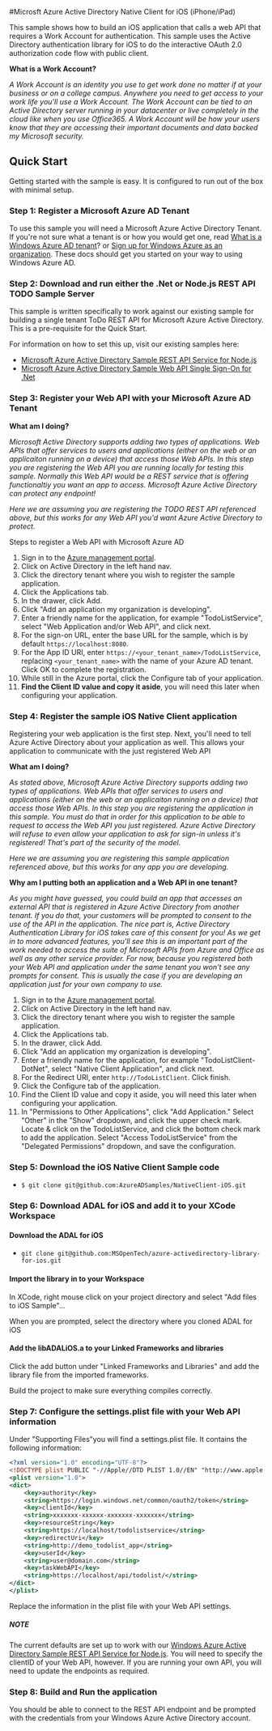 #Microsft Azure Active Directory Native Client for iOS (iPhone/iPad)


This sample shows how to build an iOS application that calls a web API that requires a Work Account for authentication. This sample uses the Active Directory authentication library for iOS to do the interactive OAuth 2.0 authorization code flow with public client.

**What is a Work Account?**

*A Work Account is an identity you use to get work done no matter if at your business or on a college campus. Anywhere you need to get access to your work life you'll use a Work Account. The Work Account can be tied to an Active Directory server running in your datacenter or live completely in the cloud like when you use Office365. A Work Account will be how your users know that they are accessing their important documents and data backed my Microsoft security.*


## Quick Start

Getting started with the sample is easy. It is configured to run out of the box with minimal setup. 

### Step 1: Register a Microsoft Azure AD Tenant

To use this sample you will need a Microsoft Azure Active Directory Tenant. If you're not sure what a tenant is or how you would get one, read [What is a Windows Azure AD tenant](http://technet.microsoft.com/library/jj573650.aspx)? or [Sign up for Windows Azure as an organization](http://www.windowsazure.com/en-us/manage/services/identity/organizational-account/). These docs should get you started on your way to using Windows Azure AD.


### Step 2: Download and run either the .Net or Node.js REST API TODO Sample Server

This sample is written specifically to work against our existing sample for building a single tenant ToDo REST API for Microsoft Azure Active Directory. This is a pre-requisite for the Quick Start.

For information on how to set this up, visit our existing samples here:

* [Microsoft Azure Active Directory Sample REST API Service for Node.js](https://github.com/AzureADSamples/WebAPI-Nodejs)
* [Microsoft Azure Active Directory Sample Web API Single Sign-On for .Net](https://github.com/AzureADSamples/NativeClient-DotNet)

### Step 3: Register your Web API with your Microsoft Azure AD Tenant

**What am I doing?**   

*Microsoft Active Directory supports adding two types of applications. Web APIs that offer services to users and applications (either on the web or an applicaiton running on a device) that access those Web APIs. In this step you are registering the Web API you are running locally for testing this sample. Normally this Web API would be a REST service that is offering functionaltiy you want an app to access. Microsoft Azure Active Directory can protect any endpoint!* 

*Here we are assuming you are registering the TODO REST API referenced above, but this works for any Web API you'd want Azure Active Directory to protect.*

Steps to register a Web API with Microsoft Azure AD

1. Sign in to the [Azure management portal](https://manage.windowsazure.com).
2. Click on Active Directory in the left hand nav.
3. Click the directory tenant where you wish to register the sample application.
4. Click the Applications tab.
5. In the drawer, click Add.
6. Click "Add an application my organization is developing".
7. Enter a friendly name for the application, for example "TodoListService", select "Web Application and/or Web API", and click next.
8. For the sign-on URL, enter the base URL for the sample, which is by default `https://localhost:8080`.
9. For the App ID URI, enter `https://<your_tenant_name>/TodoListService`, replacing `<your_tenant_name>` with the name of your Azure AD tenant.  Click OK to complete the registration.
10. While still in the Azure portal, click the Configure tab of your application.
11. **Find the Client ID value and copy it aside**, you will need this later when configuring your application.

### Step 4: Register the sample iOS Native Client application

Registering your web application is the first step. Next, you'll need to tell Azure Active Directory about your application as well. This allows your application to communicate with the just registered Web API

**What am I doing?**  

*As stated above, Microsoft Azure Active Directory supports adding two types of applications. Web APIs that offer services to users and applications (either on the web or an applicaiton running on a device) that access those Web APIs. In this step you are registering the application in this sample. You must do that in order for this application to be able to request to access the Web API you just registered. Azure Active Directory will refuse to even allow your application to ask for sign-in unless it's registered! That's part of the security of the model.* 

*Here we are assuming you are registering this sample application referenced above, but this works for any app you are developing.*

**Why am I putting both an application and a Web API in one tenant?**

*As you might have guessed, you could build an app that accesses an external API that is registered in Azure Active Directory from another tenant. If you do that, your customers will be prompted to consent to the use of the API in the application. The nice part is, Active Directory Authentication Library for iOS takes care of this consent for you! As we get in to more advanced features, you'll see this is an important part of the work needed to access the suite of Microsoft APIs from Azure and Office as well as any other service provider. For now, because you registered both your Web API and application under the same tenant you won't see any prompts for consent. This is usually the case if you are developing an application just for your own company to use.*

1. Sign in to the [Azure management portal](https://manage.windowsazure.com).
2. Click on Active Directory in the left hand nav.
3. Click the directory tenant where you wish to register the sample application.
4. Click the Applications tab.
5. In the drawer, click Add.
6. Click "Add an application my organization is developing".
7. Enter a friendly name for the application, for example "TodoListClient-DotNet", select "Native Client Application", and click next.
8. For the Redirect URI, enter `http://TodoListClient`.  Click finish.
9. Click the Configure tab of the application.
10. Find the Client ID value and copy it aside, you will need this later when configuring your application.
11. In "Permissions to Other Applications", click "Add Application."  Select "Other" in the "Show" dropdown, and click the upper check mark.  Locate & click on the TodoListService, and click the bottom check mark to add the application.  Select "Access TodoListService" from the "Delegated Permissions" dropdown, and save the configuration.


### Step 5: Download the iOS Native Client Sample code

* `$ git clone git@github.com:AzureADSamples/NativeClient-iOS.git`

### Step 6: Download ADAL for iOS and add it to your XCode Workspace

#### Download the ADAL for iOS 

* `git clone git@github.com:MSOpenTech/azure-activedirectory-library-for-ios.git`

#### Import the library in to your Workspace

In XCode, right mouse click on your project directory and select "Add files to iOS Sample"...

When you are prompted, select the directory where you cloned ADAL for iOS

#### Add the libADALiOS.a to your Linked Frameworks and libraries

Click the add button under "Linked Frameworks and Libraries" and add the library file from the imported frameworks.

Build the project to make sure everything compiles correctly.

 
### Step 7: Configure the settings.plist file with your Web API information

Under "Supporting Files"you will find a settings.plist file. It contains the following information:

```XML
<?xml version="1.0" encoding="UTF-8"?>
<!DOCTYPE plist PUBLIC "-//Apple//DTD PLIST 1.0//EN" "http://www.apple.com/DTDs/PropertyList-1.0.dtd">
<plist version="1.0">
<dict>
	<key>authority</key>
	<string>https://login.windows.net/common/oauth2/token</string>
	<key>clientId</key>
	<string>xxxxxxx-xxxxxx-xxxxxxx-xxxxxxx</string>
	<key>resourceString</key>
	<string>https://localhost/todolistservice</string>
	<key>redirectUri</key>
	<string>http://demo_todolist_app</string>
	<key>userId</key>
	<string>user@domain.com</string>
	<key>taskWebAPI</key>
	<string>https://localhost/api/todolist/</string>
</dict>
</plist>
```

Replace the information in the plist file with your Web API settings. 

##### NOTE

The current defaults are set up to work with our [Windows Azure Active Directory Sample REST API Service for Node.js](https://github.com/AzureADSamples/WebAPI-Nodejs). You will need to specify the clientID of your Web API, however. If you are running your own API, you will need to update the endpoints as required.

### Step 8: Build and Run the application

You should be able to connect to the REST API endpoint and be prompted with the credentials from your Windows Azure Active Directory account.



